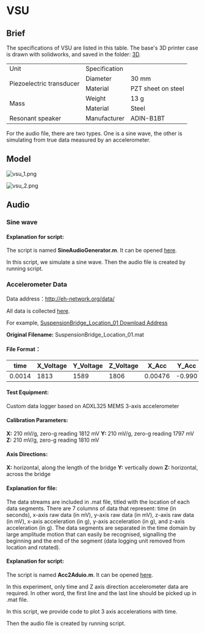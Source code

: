 # VSU

## Brief

The specifications of VSU are listed in this table. The base's 3D printer case is drawn with solidworks, and saved in the folder: [3D](./3D).

<table>
    <tr>
        <td >Unit</td> 
        <td colspan="3">Specification</td> 
   </tr>
   <tr>
     <td rowspan="2">Piezoelectric transducer</td>
     <td>Diameter</td>
     <td>30 mm</td>
  </tr>    
  <tr>
    <td>Material</td>
     <td>PZT sheet on steel</td>
  </tr>
  <tr>
    <td rowspan="2">Mass</td>
     <td>Weight</td>
     <td>13 g</td>
  </tr>
 <tr>
     <td>Material</td>
     <td>Steel</td>
  </tr>
  <tr>
  <td>Resonant speaker</td>
    <td>Manufacturer</td>
    <td>ADIN-B1BT</td>
  </tr>  
  </table>

For the audio file, there are two types. One is a sine wave, the other is simulating from true data measured by an accelerometer. 

## Model

![vsu_1.png](https://i.loli.net/2020/07/30/EHKzJLeBUgjndk2.png)

![vsu_2.png](https://i.loli.net/2020/07/30/zgLTpl98fEGJMBr.png)

## Audio

### Sine wave

#### **Explanation for script:**

The script is named **SineAudioGenerator.m**. It can be opened [here](./Audio/SineAudioGenerator.m).

In this script, we simulate a sine wave. Then the audio file is created by running script.



### Accelerometer Data

Data address：http://eh-network.org/data/

All data is collected [here](./Audio/AccelerometerData). 

For example, [SuspensionBridge_Location_01 Download Address](http://www.holistic.ecs.soton.ac.uk/data/suspension_01/data.zip)

**Original Filename:** SuspensionBridge_Location_01.mat

#### **File Format：**

| time | X_Voltage | Y_Voltage | Z_Voltage | X_Acc | Y_Acc | Z_Acc |
| ---- | ---- | ---- | ---- | ---- | ---- | ---- |
|0.0014	| 1813 |	1589|	1806|	0.00476|	-0.990|	-0.0190|

#### **Test Equipment:**

Custom data logger based on ADXL325 MEMS 3-axis accelerometer

#### **Calibration Parameters:**

**X:** 210 mV/g, zero-g reading 1812 mV
**Y:** 210 mV/g, zero-g reading 1797 mV
**Z:** 210 mV/g, zero-g reading 1810 mV

#### **Axis Directions:**

**X:** horizontal, along the length of the bridge
**Y:** vertically down
**Z:** horizontal, across the bridge

#### **Explanation for file:**

The data streams are included in .mat file, titled with the location of each data segments. There are 7 columns of data that represent: time (in seconds), x-axis raw data (in mV), y-axis raw data (in mV), z-axis raw data (in mV), x-axis acceleration (in g), y-axis acceleration (in g), and z-axis acceleration (in g). The data segments are separated in the time domain by large amplitude motion that can easily be recognised, signalling the beginning and the end of the segment (data logging unit removed from location and rotated).

#### **Explanation for script:**

The script is named **Acc2Aduio.m**. It can be opened [here](./Audio/Acc2Aduio.m).

In this experiment, only time and Z axis direction accelerometer data are required. In other word, the first line and the last line should be picked up in .mat file. 

In this script, we provide code to plot 3 axis accelerations with time.

Then the audio file is created by running script.



